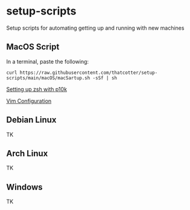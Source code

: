 # setup-scripts
Setup scripts for automating getting up and running with new machines


## MacOS Script
In a terminal, paste the following:
```
curl https://raw.githubusercontent.com/thatcotter/setup-scripts/main/macOS/macSartup.sh -sSf | sh
```

[Setting up zsh with p10k](https://github.com/kasuskasus1/ohmyzsh_powerlevel10k)

[Vim Configuration](https://www.freecodecamp.org/news/vimrc-configuration-guide-customize-your-vim-editor/)

## Debian Linux
TK

## Arch Linux
TK

## Windows
TK
